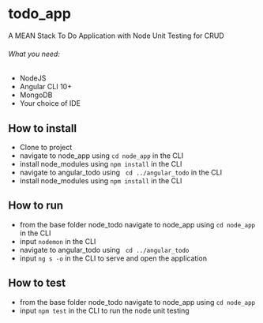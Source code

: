 # todo_app
A MEAN Stack To Do Application with Node Unit Testing for CRUD

###### What you need:
- NodeJS
- Angular CLI 10+
- MongoDB
- Your choice of IDE

## How to install
- Clone to project
- navigate to node_app using ```cd node_app``` in the CLI
- install node_modules using ```npm install``` in the CLI
- navigate to angular_todo using ``` cd ../angular_todo``` in the CLI
- install node_modules using ```npm install``` in the CLI

## How to run
- from the base folder node_todo navigate to node_app using ```cd node_app``` in the CLI
- input ```nodemon``` in the CLI
- navigate to angular_todo using ``` cd ../angular_todo```
- input ```ng s -o``` in the CLI to serve and open the application

## How to test
- from the base folder node_todo navigate to node_app using ```cd node_app```
- input ```npm test``` in the CLI to run the node unit testing
